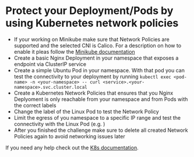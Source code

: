 # Protect your Deployment/Pods by using Kubernetes network policies

- If your working on Minikube make sure that Network Policies are supported and the selected CNI is Calico. For a description on how to enable it pleas follow the [Minikube documentation](https://minikube.sigs.k8s.io/docs/handbook/network_policy/)
- Create a basic Nginx Deployment in your namespace that exposes a endpoint via ClusterIP service
- Create a simple Ubuntu Pod in your namespace. With that pod you can test the connectivity to your deployment by running `kubectl exec <pod-name> -n <your-namespace> -- curl <service>.<your-namespace>.svc.cluster.local`
- Create a Kubernetes Network Policies that ensures that you Nginx Deplyoment is only reachable from your namespace and from Pods with the correct labels
- Change the label of the Linux Pod to test the Network Policy
- Limit the egress of you namespace to a specific IP range and test the connectivity with the Linux Pod (e.g. )
- After you finished the challenge make sure to delete all created Network Policies again to avoid networking issues later

If you need any help check out the [K8s documentation](https://kubernetes.io/docs/concepts/services-networking/network-policies/).
